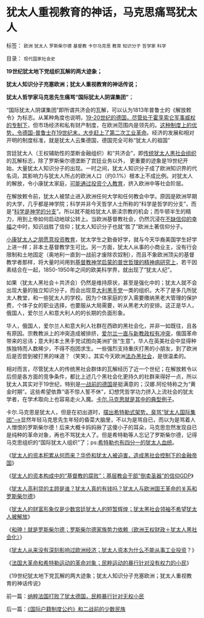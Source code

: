 # 犹太人重视教育的神话，马克思痛骂犹太人

标签： `欧洲` `犹太人` `罗斯柴尔德` `基督教` `卡尔马克思` `教育` `知识分子` `哲学家` `科学` 

目录： `现代国家社会史`

**19世纪犹太地下党组织瓦解的两大迹象；**

**犹太人知识分子充塞欧洲；犹太人重视教育的神话传说；**

**犹太人哲学家马克思先生痛骂“国际犹太人阴谋集团”**；

“国际犹太人阴谋集团”即所谓共济会的瓦解，可以认为1813年普鲁士的《解放敕令》为标志。从某种角度也说明，[19-20世纪的德国，尽管处于霍享索仑军事威权的专制下](../../../2010/3/18/旧德国是爱国分子追求的理想帝国.md)，但市场经济和私有财产制度，在欧洲范围内是领先的。[这种制度上的优势，令德国-普鲁士在19世纪末，大步赶上了第二次工业革命](../../../2011/3/12/“妖魔化希特勒”掩盖了危险的社会规律.md)。经济的发展和相对开明的制度标准，就是犹太人云集德国，德国完全可称“犹太人的祖国”

宫廷犹太人（王权辅助性的垄断金融组织）和“共济会”，即[传统犹太人黑社会组织](../../../2010/3/1/产权关系混乱催生中国特色的黑社会.md)的瓦解标志，除了罗斯柴尔德垄断了宫廷业务以外，
更重要的迹象是19世纪开始，大量犹太人知识分子的出现。一时之间，犹太人知识分子成了欧洲知识界的代名词，其影响力与犹太人所占的欧洲人口（约0.1%）根本上不成比例。对犹太人的解放，令小康犹太家庭，[可能通过投资个人教育](../../../2011/1/3/教育是个人投资，为了就业和就业的收入.md)，挤入欧洲中等社会阶层。

在解放敕令前，犹太人被禁止进入欧洲任何大学和任何教会中学。原因是欧洲早期的大学，几乎都是神学院；科学并非今天哲学人士所称的“科学是哲学的分支”，而是“[科学是神学的分支](../../../2008/12/29/恐惧，源自未知.md)”。所以就不能给犹太人亵渎宗教的机会；而牛顿半生的精力，用到上帝如何启动地球公转上。当欧洲基督教社会，仍然沉浸在[不缺信仰的幸福](http://darthvad123.wordpress.com/2011/04/11/%E4%B8%AD%E5%9B%BD%E4%B8%8D%E9%9C%80%E8%A6%81%E4%BF%A1%E4%BB%B0/)之中时，知识战胜了信仰；犹太人知识分子也就“胜了”欧洲土著信仰分子。

[小康犹太人之朋愿意投资教育](../../../2009/12/13/科举不是教育，全民求官不是经济.md)，犹太学生之勤奋好学，就与今天华裔美国学生好学上进一样；非本土基督教学生可比。另一方面，犹太人从事的小商业主，没有行会限制和土地固定（奥地利一直到一战前才废除农奴制），而且不象欧洲顶尖的基督教学者那样，将大量时间用到[基督教神学启蒙的普世哲理的精神病研究上](../../../2011/3/1/哲学是聪明人的避难所.md)，若干因素结合在一起，1850-1950年之间的欧美科学界，就出现了“犹太人纪”。

如果（犹太人黑社会＋共济会）仍然是维持原状，甚至是强化中的；犹太人就不会出现大量的独立知识分子，而会出现意[大利黑手党](../../../2010/12/10/教皇和黑手党；为什么意大利不能再形成强大的政治核心？.md)一类的组织。大不了是多几所犹太人教堂，和一些犹太人的学校。因为个体家庭的岁入需要缴纳黑老大管理的保护费，个体子女的职业选择，也要服从大局需要，听从黑老大的安排。这正是华人，俄国人，爱尔兰人和意大利人的的长期的负面形象。

华人，俄国人，爱尔兰人和意大利人社群在西欧的黑社会化，并非一如既往，且各有原因。宗教教派上的冲突造成被排挤，[爱尔兰一直与新教政权有冲突](../../../2011/4/2/爱尔兰大饥荒时侯的英国宗教歧视.md)，俄国革命带来的忌讳；意大利本土黑手党试图向美洲扩张“生意”，华人在英美社会中显得种族独特而人数稀少，不得不抱团求生。一些强烈支持重庆打黑的小朋友，到了欧洲后是否尝到被打黑的味道？（笑笑）。其实今天欧洲[法办黑社会](http://darthvad123.wordpress.com/2011/04/11/%E6%B3%95%E5%88%B6%E7%A4%BE%E4%BC%9A%E5%BF%85%E5%AE%9A%E5%AD%98%E5%9C%A8%E6%9F%90%E7%A7%8D%E7%A8%8B%E5%BA%A6%E7%9A%84%E9%BB%91%E7%A4%BE%E4%BC%9A/)，是很温柔的。

相对而言，尽管犹太人的传统黑社会群体的瓦解经历了近一个世纪；在解放敕令以后但是各方面的竞争条件，都比上述几个黑社会化更持久的社群来得好一点，所以犹太人其实对于19世纪，特别是[一战前的德国](../../../2010/3/17/征服“最理性的德意志民族”的魔鬼三招！.md)是挺满意的；汉娜.阿伦特称之为“黄金时期”。这些希望依靠“语不惊人誓不休”，幻想凭哲学功力挤入上流社会的犹太学者，在学术取向上也容易走火入魔。[卡尔.马克思就是其中的典型例子](../../../2009/9/23/为马克思作无罪辩护.md)。

卡尔.马克思是犹太人，但是在初出道时，[摆出希特勒式架势，臭骂“犹太人国际集团”——>](../../../2008/10/20/民族主义阴谋论不受欢迎.md)显然年轻马克思先生年轻的昏菜大脑里，不以为是骂自已，而以为是骂着人人憎恨的罗斯柴尔德！后来大概卡妈妈揪了这傻小子的耳朵，马克思忽然发现自已是纯种的革命对象，再也不骂犹太人了。但是希特勒等人忘记了罗斯柴尔德，记得马克思组织的“国际犹太人组织”了；ps:[希特勒也有四分一的犹太人血统](../../../2011/7/17/希特勒的无私奉献是怎么变成邪恶的？.md)。

《[犹太人的资本积累从何而来？华侨和犹太人被迫害，造成黑社会控制下的金融帝国](../../../2011/8/28/华人和犹太人的“万恶的资本”是从那里积累的？.md)》

《[犹太人的资本构成中的“基督教的腐败”；基层教会干部“倒卖圣器”的信仰GDP](../../../2011/8/28/希特勒灭绝犹太人，不是欧洲传统的反犹主义.md)》

《[犹太人高利贷的主顾是谁？犹太人真的有钱吗？犹太人与欧洲国王革命的关系和罗斯柴尔德](../../../2011/8/28/犹太人高利贷的主顾是谁？犹太人真的有钱吗？.md)》

《[犹太人的财富形象仅是少数宫廷犹太人的短暂辉煌；犹太黑社会领袖不希望犹太人被解放](../../../2011/8/29/罗斯柴尔德家族的真实身份和跨国业务.md)》

《[和珅！就是罗斯柴尔德；罗斯柴尔德家族势力依赖（欧洲王权财政＋犹太人黑社会化）](../../../2011/8/29/和珅！就是罗斯柴尔德！.md)》

《[犹太人从来没有深刻影响过欧洲经济；犹太人资本为什么不能从事工业投资](../../../2011/8/29/为什么犹太人不能产生工业资本家？.md)？》

《[法国大革命和希特勒运动的革命对象；民粹运动的暴行针对没有权力的小民](../../../2011/8/30/“等值税收总额限制”和国有企业和调控政策.md)》

《19世纪犹太地下党瓦解的两大迹象；犹太人知识分子充塞欧洲；犹太人重视教育的神话传说》



前一篇：[纳粹法国打败了犹太德国，民粹暴行针对无权小民](../../../2011/8/30/纳粹法国打败了犹太德国，民粹暴行针对无权小民.md)

后一篇：[《国际户籍制度公约》和二战前的少数民族](../../../2011/8/30/《国际户籍制度公约》和二战前的少数民族.md)